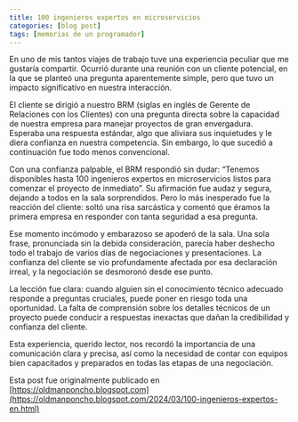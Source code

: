 ```yaml
---
title: 100 ingenieros expertos en microservicios
categories: [blog post]
tags: [memorias de un programador]
---
```

En uno de mis tantos viajes de trabajo tuve una experiencia peculiar que me gustaría compartir. Ocurrió durante una reunión con un cliente potencial, en la que se planteó una pregunta aparentemente simple, pero que tuvo un impacto significativo en nuestra interacción.

El cliente se dirigió a nuestro BRM (siglas en inglés de Gerente de Relaciones con los Clientes) con una pregunta directa sobre la capacidad de nuestra empresa para manejar proyectos de gran envergadura. Esperaba una respuesta estándar, algo que aliviara sus inquietudes y le diera confianza en nuestra competencia. Sin embargo, lo que sucedió a continuación fue todo menos convencional.

Con una confianza palpable, el BRM respondió sin dudar: “Tenemos disponibles hasta 100 ingenieros expertos en microservicios listos para comenzar el proyecto de inmediato”. Su afirmación fue audaz y segura, dejando a todos en la sala sorprendidos. Pero lo más inesperado fue la reacción del cliente: soltó una risa sarcástica y comentó que éramos la primera empresa en responder con tanta seguridad a esa pregunta.

Ese momento incómodo y embarazoso se apoderó de la sala. Una sola frase, pronunciada sin la debida consideración, parecía haber deshecho todo el trabajo de varios días de negociaciones y presentaciones. La confianza del cliente se vio profundamente afectada por esa declaración irreal, y la negociación se desmoronó desde ese punto.

La lección fue clara: cuando alguien sin el conocimiento técnico adecuado responde a preguntas cruciales, puede poner en riesgo toda una oportunidad. La falta de comprensión sobre los detalles técnicos de un proyecto puede conducir a respuestas inexactas que dañan la credibilidad y confianza del cliente.

Esta experiencia, querido lector, nos recordó la importancia de una comunicación clara y precisa, así como la necesidad de contar con equipos bien capacitados y preparados en todas las etapas de una negociación.

Esta post fue originalmente publicado en [https://oldmanponcho.blogspot.com](https://oldmanponcho.blogspot.com/2024/03/100-ingenieros-expertos-en.html)